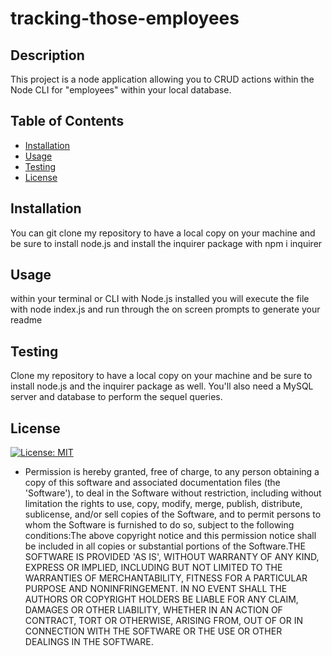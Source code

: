 # tracking-those-employees

  ## Description
  
  This project is a node application allowing you to CRUD actions within the Node CLI for "employees" within your local database.

  ## Table of Contents

  * [Installation](#installation)
  * [Usage](#usage)
  * [Testing](#testing)
  * [License](#license)

  ## Installation

  You can git clone my repository to have a local copy on your machine and be sure to install node.js and install the inquirer package with npm i inquirer

  ## Usage

  within your terminal or CLI with Node.js installed you will execute the file with node index.js and run through the on screen prompts to generate your readme

  ## Testing

  Clone my repository to have a local copy on your machine and be sure to install node.js and the inquirer package as well. You'll also need a MySQL server and database to perform the sequel queries.

  ## License

  [![License: MIT](https://img.shields.io/badge/License-MIT-yellow.svg)](https://opensource.org/licenses/MIT) 
 * Permission is hereby granted, free of charge, to any person obtaining a copy of this software and associated documentation files (the 'Software'), to deal in the Software without restriction, including without limitation the rights to use, copy, modify, merge, publish, distribute, sublicense, and/or sell copies of the Software, and to permit persons to whom the Software is furnished to do so, subject to the following conditions:The above copyright notice and this permission notice shall be included in all copies or substantial portions of the Software.THE SOFTWARE IS PROVIDED 'AS IS', WITHOUT WARRANTY OF ANY KIND, EXPRESS OR IMPLIED, INCLUDING BUT NOT LIMITED TO THE WARRANTIES OF MERCHANTABILITY, FITNESS FOR A PARTICULAR PURPOSE AND NONINFRINGEMENT. IN NO EVENT SHALL THE AUTHORS OR COPYRIGHT HOLDERS BE LIABLE FOR ANY CLAIM, DAMAGES OR OTHER LIABILITY, WHETHER IN AN ACTION OF CONTRACT, TORT OR OTHERWISE, ARISING FROM, OUT OF OR IN CONNECTION WITH THE SOFTWARE OR THE USE OR OTHER DEALINGS IN THE SOFTWARE.


